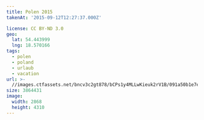 ```yaml
---
title: Polen 2015
takenAt: '2015-09-12T12:27:37.000Z'

license: CC BY-ND 3.0
geo:
  lat: 54.443999
  lng: 18.570166
tags:
  - polen
  - poland
  - urlaub
  - vacation
url: >-
  //images.ctfassets.net/bncv3c2gt878/bCPs1y4MLLwKieuk2rV1B/091a50b1e7e78e8ebdfd6440b5c76cfe/polen-2015_25657099980_o
size: 3864431
image:
  width: 2868
  height: 4310
---
```

